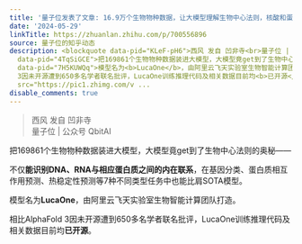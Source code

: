```yaml
---
title: '量子位发表了文章: 16.9万个生物物种数据，让大模型理解生物中心法则，核酸和蛋白质对应关系预测准确率达0.85｜已开源'
date: '2024-05-29'
linkTitle: https://zhuanlan.zhihu.com/p/700556896
source: 量子位的知乎动态
description: <blockquote data-pid="KLeF-pH6">西风 发自 凹非寺<br>量子位 | 公众号 QbitAI</blockquote><p
  data-pid="4TqSiGCE">把169861个生物物种数据装进大模型，大模型竟get到了生物中心法则的奥秘——</p><p data-pid="00WAAeg4">不仅<b>能识别DNA、RNA与相应蛋白质之间的内在联系</b>，在基因分类、蛋白质相互作用预测、热稳定性预测等7种不同类型任务中也能比肩SOTA模型。</p><p
  data-pid="7H5KUWQq">模型名为<b>LucaOne</b>，由阿里云飞天实验室生物智能计算团队打造。</p><p data-pid="LX85Ybgt">相比AlphaFold
  3因未开源遭到650多名学者联名批评，LucaOne训练推理代码及相关数据目前均<b>已开源</b>。</p><figure data-size="normal"><img
  src="https://pic1.zhimg.com/v ...
disable_comments: true
---
```

<blockquote data-pid="KLeF-pH6">西风 发自 凹非寺<br>量子位 | 公众号 QbitAI</blockquote><p data-pid="4TqSiGCE">把169861个生物物种数据装进大模型，大模型竟get到了生物中心法则的奥秘——</p><p data-pid="00WAAeg4">不仅<b>能识别DNA、RNA与相应蛋白质之间的内在联系</b>，在基因分类、蛋白质相互作用预测、热稳定性预测等7种不同类型任务中也能比肩SOTA模型。</p><p data-pid="7H5KUWQq">模型名为<b>LucaOne</b>，由阿里云飞天实验室生物智能计算团队打造。</p><p data-pid="LX85Ybgt">相比AlphaFold 3因未开源遭到650多名学者联名批评，LucaOne训练推理代码及相关数据目前均<b>已开源</b>。</p><figure data-size="normal"><img src="https://pic1.zhimg.com/v ...